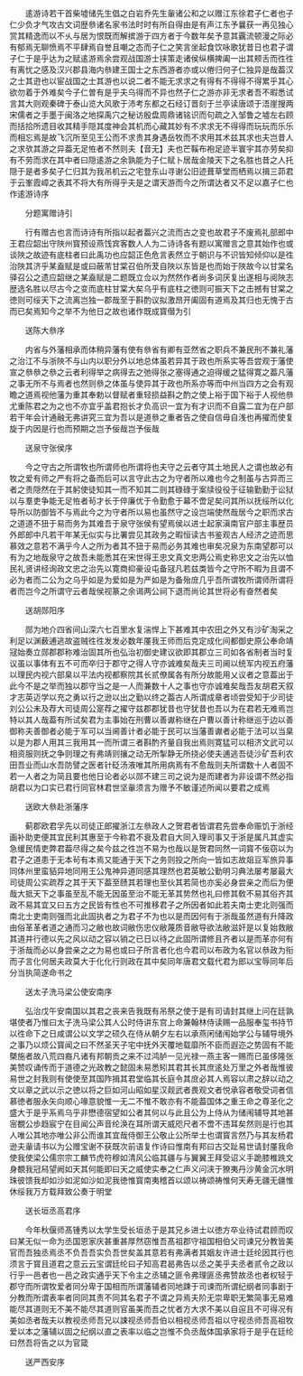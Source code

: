 <!-- { "loadSidebar": true } -->
　　逺游诗若干首柴墟储先生倡之白岩乔先生軰诸公和之以赠江东徐君子仁者也子仁少负才气攻古文词歴叅诸名家书法时时有所自得由是有声江东予曩获一再见独心赏其精逸而以不乆与居为恨既而解摈游于四方者于今数年矣予意其覊流顿漫之际必有郁焉无聊愤焉不平肆焉自誉且嘲之态而子仁之笑言坐起食饮咏歌犹昔日也君子谓子仁于是乎达为之赋逺游焉余尝观战国游士挟策走诸侯纵横捭阖一出其颊舌而徃徃有离忧之感及汉兴郡县海内叅建王国士之东西游者亦或以倦归何子仁独异是哉葢汉之士其逰也以宦战国之士其游也以说二者不能无求求之有得有不得得不得累乎其心欲勿着于外难矣今子仁曽有是乎夫乌得而不异也然子仁之游亦非无求者吾不暇悉试言其大则观秦碑于泰山览大风歌于沛考东都之石经订晋刻于兰亭读唐颂于浯崖搜两宋儒者之手墨于闽洛之地探禹穴之秘访殷盘周鼎诸铭识而句疏之入邹鲁之墟左右顾而括拾所遗目收其精手隠其度神会其机而心藏其妙有不求求无不得得而玩玩而乐乐而相忘焉是故飞沉所至见王公而不求贵其身遇岳牧而不求用其术兹其求也夫岂昔人之求欤其游之异葢无足恠者不然则夫【音无】夫也芒鞵布袍足迹半寰宇其亦劳矣抑有不劳而求在其中者曰隠逺游之余孰能为子仁赋卜居哉金陵天下之名胜也昔之人托隠于是者多矣子仁归其为我吊机云之宅登东山寻谢公旧迹葺草堂而栖焉以揖三茆君于云峯霞嶂之表其不将大有所得乎夫是之谓天游而今之所谓达者又不足以嘉子仁也作逺游诗序

　　分题寓赠诗引

　　行有赠古也言而诗诗有所指以起者葢兴之流而古之变也故君子不废焉礼部郎中王君应韶出守陜州寳预设燕饯宾客数人人为二诗诗各有题以寓赠言之意其始作也或谈陜之故迹有底柱者曰此禹功也应韶正色危言表然立于朝识与不识皆知倾仰以是徃治陜其济乎某盍赋是或曰蔽芾甘棠召伯所茇自陜以东皆是也而始于陜故今以甘棠名驿召公之遗应韶继之某盍赋是二题既立佥以为然然作者尚多词厌复出遂相与阅陜志歴选名胜以尽古今之变而底柱甘棠大矣乌乎有底柱之徳则可振天下之击撼有甘棠之徳则可绥天下之流离岂独一郡哉至于斟酌议拟激昂开阖固有道焉及其归也无愧于古而已矣焉知今之举不为他日之故也诸作既成寳僣为引

　　送陈大叅序

　　内省与外藩相承而体稍异藩有使有叅省有卿有亚然省之职兵不兼民刑不兼礼藩之治江不与浙陜不与山内以职分外以地总体虽若异其于政也所系实等吾尝观于藩使宣之叅叅之叅之云者利得举之病得去之弛得张之塞得通之迫得缓之猛得寛之葢凡藩之事无所不与焉者也然则叅之体虽与使异其于政也所系亦等而中州当四方之会有观瞻之道焉视他藩为重其奉勅以督赋者重轻损益斟之酌之使上裕于国下裕于人视他叅尤重陈君之为之也不亦宜乎盖君抱长才负高识一宜为有才识而不自露二宜为在户部若干年会计通融无弗讲究三宜为吾以是道叅之重者告之使自信毋自浅也再擢而使复旋于内因是行也而预期之岂予佞哉岂予佞哉

　　送泉守张侯序

　　今之守古之所谓牧也所谓师也所谓将也夫守之云者守其土地民人之谓也故必有牧之爱有师之严有将之备而后可以言守此古之为守者所以难也今之制虽与古异而三者之责隠然在于其躬使徒知其一而不知其二则其碌碌于案牍役役于征输勤勤于讼狱以与羣吏争能无足恠者茍才长于倅廉优于令勤愈于幕不啻足矣问其所以抚绥所以化导所以防御皆不与焉此今之为守者所以易也虽然守之设岂端使然哉居今之职而求古之道道不狃于易而务为其难吾于泉守张侯有望焉侯以进士起家滇南官户部主事歴员外郎郎中凡若干年某无似实与比署尝见其政务之暇恒读古书鉴观古人经济之迹而思慕效之意若不满乎今人之所为者其不狃于易而必务其难也审矣况泉为东南望郡可以有为之地哉泉守之故吾未能悉其在宋世得王忠文真文忠两公焉史称忠文之治先以恤民礼贤讲经询政文忠之治先以寛商抑豪设屯备冦凡若兹类皆今之守所不暇为且谓不必为者而二公为之乌乎如是为爱如是为严如是为备殆庻几乎吾所谓牧所谓师所谓将者而岂今之所谓守云者哉侯视篆之余谒两公祠下退而尚论其世将必有奋然者矣

　　送胡郧阳序

　　郧为地介四省间山深六七百里水复湍悍上下甚难其中农田之外又有沙矿淘采之利足以渊薮逋逃故盗贼徃徃发发必数年厪我王师而后克定成化间都御史原公奉命靖冦始奏立郧郡郡称难治固其所也弘治初御史建议欲即其郡立三司如各省制者当时复议虽以事体有五不可而卒归于郡守之得人守亦诚难矣哉夫三司阃以统军内视五府藩以理民内视六部臬以平法内视都察院其长贰僚属各有所分故能用乂议者之意葢出于此今不是之举而独以郡守当之是一人而兼数十人之事也守亦诚难矣哉吾友胡君天叙才志英迈学以充之勇以行之逊以出之勤以终之葢古人所谓成章者顷尝受知于少司徒刘公公未及荐大司徒周公寔荐之擢守兹郡郡犹昔也守犹昔也吾以为在君若无难焉岂特以其人哉葢有所试矣君为主事始在刑曹以善谳称继在户曹以善计称继巡于边以善御称夫善御者必能于军可以当阃善计者必能于民可以当藩善谳者必能于法可以当臬以是为郡人用其三我用其一而所谓三者斟酌齐量自我出焉则寛猛可以相济文武可以相资服则抚之争则理之有弗靖则攘之动无所掣静无所挠必使夫逋逃吾徒沙矿吾利农田吾业而山水吾防譬之医者针砭汤液唯其所用病焉有不愈哉则夫所谓数十人者固不若一人者之为简且要也他日论者必以郧不建三司之说为是而建者为非设谓不然必指胡君以为口实已君行同官林君世坚軰须言为赠予不敏谨述所闻以要君之成焉

　　送欧大叅赴浙藩序

　　蓟郡欧君孚先以司徒正郎擢浙江左叅政人之贺君者皆谓君先尝奉命赈饥于浙经画补助吏便其宜民利其惠至于今称君不衰及君自大同入理司事又于浙是属凡其虚实急缓民情吏弊君葢尽得之矣今兹之徃岂不易为也哉以是贺君同然一词寳不佞窃以为君子之道患于无本茍有本焉又能通于天下之务则投之所向一皆如志故爼豆军旅异事同体州里蛮貊异地同用王公鬼神异道同感其理然也君英敏公勤明习典法屡考屡最大司徒周公实疏荐之其于天下葢至赜其若理也至伙其若简也亦奚必身尝亲之而后为便哉大抵天下之事虽至乱不能无因虽至治不能无革其势然也礼曰修其敎不易其俗齐其政不易其宜又曰五方之民皆有性也不可推移君子之所因者如此若夫南士吏北则强而南北士吏南则强而北此固执者之为君子不为也以是而因何有于浙哉虽然道有升降政由俗革革者道之通而习之敝也故词敝伤忠仪敝蔑质音敝导欲法敝滋奸是以复始救敝其道并行德以先之风以动之容以销之已日以待之此固所谓修且齐者以是而革亦何有于浙哉而必以身尝亲之之为易也或曰子所言者化也今君司以布政为名官以叅政为衔而子言化何居夫政莫大于化化行则政在其中矣同年唐君文载代君为郎以宝辱同年后分当执简遂命书之

　　送太子洗马梁公使安南序

　　弘治戊午安南国以其君之丧来告我既有吊祭之使于是有司请封其继上问在廷孰堪使者乃惟曰太子洗马梁公其人公时侍讲东宫上命兼翰林侍读赐一品服奉玺书持节以徃命下之日咸谓公以文学之硕久在侍从朝夕左右以承燕闲储闱始学公与辅导境外之事乃以烦公寳闻之曰不然圣天子宅中抚外天覆地载靡所不臣而遐迩之势固有不能槩施者故八荒四裔凡诸有邦朝贡之来不过鸿胪一见光禄一燕主客一赐而已虽侈隆张美赞叹诵传而于道德之光政教之懿固未易悉矧其君其长其庶逺处万里之外者哉惟彼易世之封我则有使使至其国阼揖其君堂临其长庭令其庻必其人焉容以肃之辞以动之文以章之武以示之徳以将之巨如河山昭如星汉觌武者畏观文者悦承容者敬受词者信慕徳者服永矢向顺心喙意貌惟一无二不惟不敢亦有不能葢国体之重王命之尊圣化之盛大于是乎系焉乌乎非懋德宿望如公者其何以与此且公为上侍从为储闱辅导其地甚宻覩公歩趋宸宁在目闻公声音纶涣在耳所谓天威咫尺者不啻不违耳矣然则是行也其人唯公其地亦唯公非公而谁其宜哉侍御王公敬止公所举士也谓寳言然乃与其友杨君逊夫軰请书以为公赠宝谢不获既次前语复作诗曰惟南有邦曰古交趾易世请封厪我命使我使梁公儒宗宗工麟节虎符穆如清风公临其疆与与翼翼王拜受诏义手跪膝椎跣文身覩我冠舄望阙如天其何能即曰天之威使实奉之仁声义问浃于獠夷丹沙黄金沉水明珠彼馈我却如沙如泥如沙如泥我徳惟寳南夷稽首以颂以祷颂祷惟何天寿无疆无疆惟休绥我万方载拜致公奏于明堂

　　送长垣丞高君序

　　今年秋偃师髙锺秀以太学生受长垣丞于是其兄乡进士以徳方卒业待试君顾而叹曰某无似一命为丞国恩家庆甚重甚厚然窃惟吾髙祖郡守祖国相伯父司谏兄分教皆美官而吾独丞焉丞不负吾吾实负吾世矣盖其意若有弗满者其姻友许进士廷纶因其行也须言于寳且道君之意云云宝谓廷纶曰子知高君曷弗告以丞之美乎夫丞者贰令之政以行乎一邑者也一邑之政实通乎天下令主之丞辅之匪令弗理匪丞弗赞故丞也者权轻于郡守而所谓牧爱者同分卑于国相而所谓藩辅者同地踈于司谏而所谓纪纲者同事剧于分教而所谓表率者同同其责不同其名君子不谓之异焉夫阶无崇卑职无繁简事无易难能尽其道则无不美不能尽其道则官虽美而吾之忧者方大求不美以自逭且不可得况有美如丞者哉夫以教视丞师吾兄以誎视丞师吾伯以相视丞师吾祖以守视丞师吾高祖牧爱以本之藩辅以固之纪纲以直之表率以临之岂惟不负丞哉体国承家将于是乎在廷纶曰然吾将告之以为官箴

　　送严西安序

